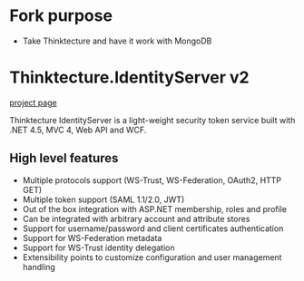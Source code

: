 # Fork purpose

- Take Thinktecture and have it work with MongoDB

# Thinktecture.IdentityServer v2 #

[project page](http://thinktecture.github.com/Thinktecture.IdentityServer.v2/)

Thinktecture IdentityServer is a light-weight security token service built with .NET 4.5, MVC 4, Web API and WCF.

## High level features

- Multiple protocols support (WS-Trust, WS-Federation, OAuth2, HTTP GET)
- Multiple token support (SAML 1.1/2.0, JWT)
- Out of the box integration with ASP.NET membership, roles and profile
- Can be integrated with arbitrary account and attribute stores
- Support for username/password and client certificates authentication
- Support for WS-Federation metadata
- Support for WS-Trust identity delegation
- Extensibility points to customize configuration and user management handling

